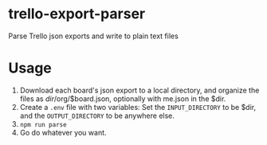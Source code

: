 # trello-export-parser
Parse Trello json exports and write to plain text files

# Usage

1. Download each board's json export to a local directory, and organize the files as $dir/$org/$board.json, optionally with me.json in the $dir. 
2. Create a `.env` file with two variables: Set the `INPUT_DIRECTORY` to be $dir, and the `OUTPUT_DIRECTORY` to be anywhere else.
3. `npm run parse`
4. Go do whatever you want. 

